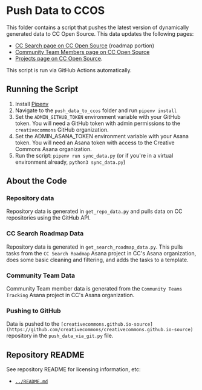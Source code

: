 # Push Data to CCOS

This folder contains a script that pushes the latest version of dynamically generated data to CC Open Source. This data updates the following pages:
* [CC Search page on CC Open Source][ccsearch] (roadmap portion)
* [Community Team Members page on CC Open Source][ctlistpage]
* [Projects page on CC Open Source][osproj].

[ccsearch]: https://opensource.creativecommons.org/cc-search/
[ctlistpage]: httpe://opensource.creativecommons.org/community/community-teams/members/
[osproj]:https://opensource.creativecommons.org/contributing-code/projects/

This script is run via GitHub Actions automatically. 

## Running the Script

1. Install [Pipenv](https://pipenv.readthedocs.io/en/latest/)
2. Navigate to the `push_data_to_ccos` folder and run `pipenv install`
3. Set the `ADMIN_GITHUB_TOKEN` environment variable with your GitHub token. You will need a GitHub token with admin permissions to the `creativecommons` GitHub organization.
4. Set the ADMIN_ASANA_TOKEN environment variable with your Asana token. You will need an Asana token with access to the Creative Commons Asana organization.
5. Run the script: `pipenv run sync_data.py` (or if you're in a virtual environment already, `python3 sync_data.py`)

## About the Code

### Repository data

Repository data is generated in `get_repo_data.py` and pulls data on CC repositories using the GitHub API.

### CC Search Roadmap Data

Repository data is generated in `get_search_roadmap_data.py`. This pulls tasks from the `CC Search Roadmap` Asana project in CC's Asana organization, 
does some basic cleaning and filtering, and adds the tasks to a template.

### Community Team Data

Community Team member data is generated from the `Community Teams Tracking` Asana project in CC's Asana organization.

### Pushing to GitHub

Data is pushed to the `[creativecommons.github.io-source](https://github.com/creativecommons/creativecommons.github.io-source)` repository in the `push_data_via_git.py` file.


## Repository README

See repository README for licensing information, etc:
- [`../README.md`](../README.md)
